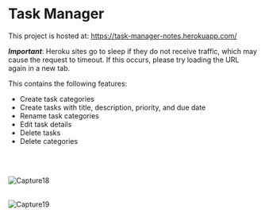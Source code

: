# Task Manager
This project is hosted at: https://task-manager-notes.herokuapp.com/

**_Important_**: Heroku sites go to sleep if they do not receive traffic, which may cause the request to timeout. If this occurs, please try loading the URL again in a new tab.

This contains the following features:
  - Create task categories
  - Create tasks with title, description, priority, and due date
  - Rename task categories
  - Edit task details
  - Delete tasks
  - Delete categories
<br>
<br>

![Capture18](https://user-images.githubusercontent.com/33561776/116426721-5c37c000-a811-11eb-8c18-3a042acec2ef.JPG)
<br>
<br>

![Capture19](https://user-images.githubusercontent.com/33561776/116426963-96a15d00-a811-11eb-824d-60c8e554fc7f.JPG)

